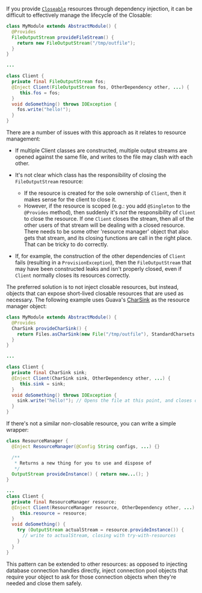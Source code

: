 If you provide
[`Closeable`](https://docs.oracle.com/javase/7/docs/api/java/io/Closeable.html)
resources through dependency injection, it can be difficult to effectively
manage the lifecycle of the Closable:

```java
class MyModule extends AbstractModule() {
  @Provides
  FileOutputStream provideFileStream() {
    return new FileOutputStream("/tmp/outfile");
  }
}

...

class Client {
  private final FileOutputStream fos;
  @Inject Client(FileOutputStream fos, OtherDependency other, ...) {
     this.fos = fos;
  }
  void doSomething() throws IOException {
    fos.write("hello!");
  }
}
```

There are a number of issues with this approach as it relates to resource
management:

*   If multiple Client classes are constructed, multiple output streams are
    opened against the same file, and writes to the file may clash with each
    other.
*   It's not clear which class has the responsibility of closing the
    `FileOutputStream` resource:

    *   If the resource is created for the sole ownership of `Client`, then it
        makes sense for the client to close it.
    *   However, if the resource is scoped (e.g.: you add `@Singleton` to the
        `@Provides` method), then suddenly it's *not* the responsibility of
        `Client` to close the resource. If one `Client` closes the stream, then
        all of the other users of that stream will be dealing with a closed
        resource. There needs to be some other 'resource manager' object that
        also gets that stream, and its closing functions are call in the right
        place. That can be tricky to do correctly.

*   If, for example, the construction of the other dependencies of `Client`
    fails (resulting in a `ProvisionException`), then the `FileOutputStream`
    that may have been constructed leaks and isn't properly closed, even if
    `Client` normally closes its resources correctly.

The preferred solution is to not inject closable resources, but instead, objects
that can expose short-lived closable resources that are used as necessary. The
following example uses Guava's
[CharSink](https://github.com/google/guava/wiki/IOExplained#sources-and-sinks)
as the resource manager object:

```java
class MyModule extends AbstractModule() {
  @Provides
  CharSink provideCharSink() {
    return Files.asCharSink(new File("/tmp/outfile"), StandardCharsets.UTF_8);
  }
}

...

class Client {
  private final CharSink sink;
  @Inject Client(CharSink sink, OtherDependency other, ...) {
     this.sink = sink;
  }
  void doSomething() throws IOException {
    sink.write("hello!"); // Opens the file at this point, and closes once its done.
  }
}
```

If there's not a similar non-closable resource, you can write a simple wrapper:

```java
class ResourceManager {
  @Inject ResourceManager(@Config String configs, ...) {}

  /**
   * Returns a new thing for you to use and dispose of
   */
  OutputStream provideInstance() { return new...(); }
}

...
class Client {
  private final ResourceManager resource;
  @Inject Client(ResourceManager resource, OtherDependency other, ...) {
     this.resource = resource;
  }
  void doSomething() {
    try (OutputStream actualStream = resource.provideInstance()) {
      // write to actualStream, closing with try-with-resources
    }
  }
}

```

This pattern can be extended to other resources: as opposed to injecting
database connection handles directly, inject connection pool objects that
require your object to ask for those connection objects when they're needed and
close them safely.
